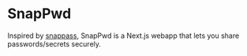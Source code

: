 # SnapPwd

Inspired by [snappass](https://github.com/pinterest/snappass), SnapPwd is a Next.js webapp that lets you share passwords/secrets securely.

